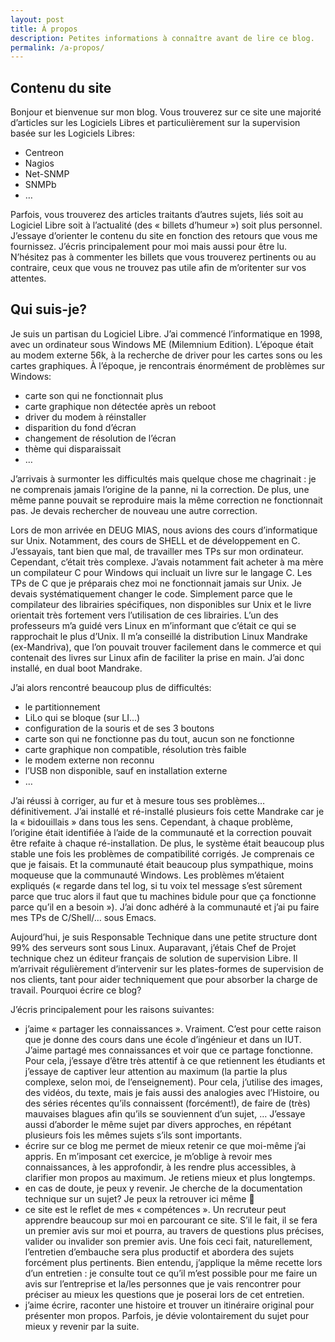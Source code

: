 ```yaml
---
layout: post
title: À propos
description: Petites informations à connaître avant de lire ce blog.
permalink: /a-propos/
---
```


## Contenu du site

Bonjour et bienvenue sur mon blog. Vous trouverez sur ce site une majorité d’articles sur les Logiciels Libres et particulièrement sur la supervision basée sur les Logiciels Libres:

* Centreon
* Nagios
* Net-SNMP
* SNMPb
* …

Parfois, vous trouverez des articles traitants d’autres sujets, liés soit au Logiciel Libre soit à l’actualité (des « billets d’humeur ») soit plus personnel. J’essaye d’orienter le contenu du site en fonction des retours que vous me fournissez. J’écris principalement pour moi mais aussi pour être lu. N’hésitez pas à commenter les billets que vous trouverez pertinents ou au contraire, ceux que vous ne trouvez pas utile afin de m’oritenter sur vos attentes.

## Qui suis-je?

Je suis un partisan du Logiciel Libre. J’ai commencé l’informatique en 1998, avec un ordinateur sous Windows ME (Milemnium Edition). L’époque était au modem externe 56k, à la recherche de driver pour les cartes sons ou les cartes graphiques. À l’époque, je rencontrais énormément de problèmes sur Windows:

* carte son qui ne fonctionnait plus
* carte graphique non détectée après un reboot
* driver du modem à réinstaller
* disparition du fond d’écran
* changement de résolution de l’écran
* thème qui disparaissait
* …

J’arrivais à surmonter les difficultés mais quelque chose me chagrinait : je ne comprenais jamais l’origine de la panne, ni la correction. De plus, une même panne pouvait se reproduire mais la même correction ne fonctionnait pas. Je devais rechercher de nouveau une autre correction.

Lors de mon arrivée en DEUG MIAS, nous avions des cours d’informatique sur Unix. Notamment, des cours de SHELL et de développement en C. J’essayais, tant bien que mal, de travailler mes TPs sur mon ordinateur. Cependant, c’était très complexe. J’avais notamment fait acheter à ma mère un compilateur C pour Windows qui incluait un livre sur le langage C. Les TPs de C que je préparais chez moi ne fonctionnait jamais sur Unix. Je devais systématiquement changer le code. Simplement parce que le compilateur des librairies spécifiques, non disponibles sur Unix et le livre orientait très fortement vers l’utilisation de ces librairies. L’un des professeurs m’a guidé vers Linux en m’informant que c’était ce qui se rapprochait le plus d’Unix. Il m’a conseillé la distribution Linux Mandrake (ex-Mandriva), que l’on pouvait trouver facilement dans le commerce et qui contenait des livres sur Linux afin de faciliter la prise en main. J’ai donc installé, en dual boot Mandrake.

J’ai alors rencontré beaucoup plus de difficultés:

* le partitionnement
* LiLo qui se bloque (sur LI…)
* configuration de la souris et de ses 3 boutons
* carte son qui ne fonctionne pas du tout, aucun son ne fonctionne
* carte graphique non compatible, résolution très faible
* le modem externe non reconnu
* l’USB non disponible, sauf en installation externe
* …

J’ai réussi à corriger, au fur et à mesure tous ses problèmes… définitivement. J’ai installé et ré-installé plusieurs fois cette Mandrake car je la « bidouillais » dans tous les sens. Cependant, à chaque problème, l’origine était identifiée à l’aide de la communauté et la correction pouvait être refaite à chaque ré-installation. De plus, le système était beaucoup plus stable une fois les problèmes de compatibilité corrigés. Je comprenais ce que je faisais. Et la communauté était beaucoup plus sympathique, moins moqueuse que la communauté Windows. Les problèmes m’étaient expliqués (« regarde dans tel log, si tu voix tel message s’est sûrement parce que truc alors il faut que tu machines bidule pour que ça fonctionne parce qu’il en a besoin »). J’ai donc adhéré à la communauté et j’ai pu faire mes TPs de C/Shell/… sous Emacs.

Aujourd’hui, je suis Responsable Technique dans une petite structure dont 99% des serveurs sont sous Linux. Auparavant, j’étais Chef de Projet technique chez un éditeur français de solution de supervision Libre. Il m’arrivait régulièrement d’intervenir sur les plates-formes de supervision de nos clients, tant pour aider techniquement que pour absorber la charge de travail.
Pourquoi écrire ce blog?

J’écris principalement pour les raisons suivantes:

* j’aime « partager les connaissances ». Vraiment. C’est pour cette raison que je donne des cours dans une école d’ingénieur et dans un IUT. J’aime partagé mes connaissances et voir que ce partage fonctionne. Pour cela, j’essaye d’être très attentif à ce que retiennent les étudiants et j’essaye de captiver leur attention au maximum (la partie la plus complexe, selon moi, de l’enseignement). Pour cela, j’utilise des images, des vidéos, du texte, mais je fais aussi des analogies avec l’Histoire, ou des séries récentes qu’ils connaissent (forcément!), de faire de (très) mauvaises blagues afin qu’ils se souviennent d’un sujet, … J’essaye aussi d’aborder le même sujet par divers approches, en répétant plusieurs fois les mêmes sujets s’ils sont importants.
* écrire sur ce blog me permet de mieux retenir ce que moi-même j’ai appris. En m’imposant cet exercice, je m’oblige à revoir mes connaissances, à les approfondir, à les rendre plus accessibles, à clarifier mon propos au maximum. Je retiens mieux et plus longtemps.
* en cas de doute, je peux y revenir. Je cherche de la documentation technique sur un sujet? Je peux la retrouver ici même 🙂
* ce site est le reflet de mes « compétences ». Un recruteur peut apprendre beaucoup sur moi en parcourant ce site. S’il le fait, il se fera un premier avis sur moi et pourra, au travers de questions plus précises, valider ou invalider son premier avis. Une fois ceci fait, naturellement, l’entretien d’embauche sera plus productif et abordera des sujets forcément plus pertinents. Bien entendu, j’applique la même recette lors d’un entretien : je consulte tout ce qu’il m’est possible pour me faire un avis sur l’entreprise et la/les personnes que je vais rencontrer pour préciser au mieux les questions que je poserai lors de cet entretien.
* j’aime écrire, raconter une histoire et trouver un itinéraire original pour présenter mon propos. Parfois, je dévie volontairement du sujet pour mieux y revenir par la suite.
